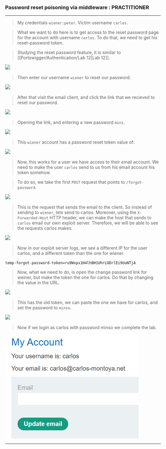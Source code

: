 ### Password reset poisoning via middleware : PRACTITIONER

---

> My credentials `wiener:peter`.
> Victim username `carlos`.

> What we want to do here is to get access to the reset password page for the account with username `carlos`.
> To do that, we need to get his reset-password token.

> Studying the reset password feature, it is similar to [[Portswigger/Authentication/Lab 12|Lab 12]].

![](Pasted-image-20230702213946.png)

> Then enter our username `wiener` to reset our password.

![](Pasted-image-20230702214048.png)

> After that visit the email client, and click the link that we recieved to reset our password.

![](Pasted-image-20230702214128.png)

> Opening the link, and entering a new password `mins`.

![](Pasted-image-20230702214223.png)

> This `wiener` account has a password reset token value of:

![](Pasted-image-20230702222720.png)


> Now, this works for a user we have access to their email account. 
> We need to make the user `carlos` send to us from his email account his token somehow.

> To do so, we take the first `POST` request that points to `/forgot-password`.

![](Pasted-image-20230702221943.png)

> This is the request that sends the email to the client. So instead of sending to `wiener`, lets send to carlos.
> Moreover, using the `X-Forwarded-Host` HTTP header, we can make the host that sends to `carlos` email our own exploit server.
> Therefore, we will be able to see the requests carlos makes.

![](Pasted-image-20230702222547.png)

> Now in our exploit server logs, we see a different IP for the user carlos, and a different token than the one for wiener.

```
temp-forgot-password-token=ru9Wxpx1H4lhBH1UhrLODrlEi9UaNTjA
```

> Now, what we need to do, is open the change password link for weiner, but make the token the one for carlos.
> Do that by changing the value in the URL.

![](Pasted-image-20230702223045.png)
> This has the old token, we can paste the one we have for carlos, and set the password to `minso`.

![](Pasted-image-20230702223130.png)


> Now if we login as carlos with password minso we complete the lab.

![carlos-account](./screenshots/carlos-account.png)

---
